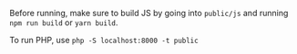 Before running, make sure to build JS by going into `public/js` and running `npm run build` or `yarn build`.

To run PHP, use `php -S localhost:8000 -t public`
